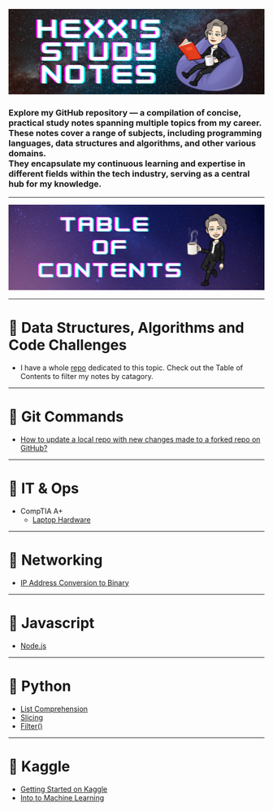 ![header img](./assets/header.png)

### Explore my GitHub repository — a compilation of concise, practical study notes spanning multiple topics from my career.<br>These notes cover a range of subjects, including programming languages, data structures and algorithms, and other various domains.<br>They encapsulate my continuous learning and expertise in different fields within the tech industry, serving as a central hub for my knowledge.

---

![table of contents img](./assets/tableofcontents.png)

---

# 🌟 Data Structures, Algorithms and Code Challenges
  - I have a whole [repo](https://github.com/HexxKing/data_structures_and_algorithms) dedicated to this topic. Check out the Table of Contents to filter my notes by catagory.

---

# 🌟 Git Commands
  - [How to update a local repo with new changes made to a forked repo on GitHub?](./git-commands/update-local-repo-from-forked.md)

---

# 🌟 IT & Ops
  - CompTIA A+
    - [Laptop Hardware](./it_and_ops.md/laptop_hardware.md)

---

# 🌟 Networking
  - [IP Address Conversion to Binary](./networking/IP_address_conversion_to_binary.md)

---

# 🌟 Javascript
  - [Node.js](./javascript/node_js.md)

---

# 🌟 Python 
  - [List Comprehension](./python/list_comprehension.md)
  - [Slicing](./python/slicing.md)
  - [Filter()](./python/filter.md)

---

# 🌟 Kaggle
  - [Getting Started on Kaggle](./kaggle/getting_started_kaggle.md)
  - [Into to Machine Learning](./kaggle/intro_to_machine_learning.md)


